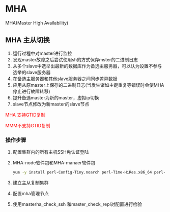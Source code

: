 # MHA

MHA(Master High Availability)



## MHA 主从切换

1. 运行过程中对master进行监控
2. 发现master故障之后尝试使用sh的方式保存mster的二进制日志
3. 从多个slave中选举出最新的数据库作为备选主服务器，可以认为设置不参与选举的slave服务器
4. 在备选主服务器和其他slave服务器之间同步差异数据
5. 应用从原master上保存的二进制日志(当发生诸如主键重复等错误时会使MHA停止进行故障转移)
6. 提升备选master为新的master，虚拟ip切换
7. slave节点修改为新master的slave节点



<font color="red">MHA 支持GTID复制</font>

<font color="red">MMM不支持GTID复制</font>



### 操作步骤

1. 配置集群内的所有主机SSH免认证登陆

2. MHA-node软件包和MHA-manaer软件包

   ```bash
   yum -y install perl-Config-Tiny.noarch perl-Time-HiRes.x86_64 perl-Parallel-ForkManager perl-Log-Dispatch-Perl.noarch perl-DBD-MySQL ncftp
   ```

3. 建立主从复制集群

4. 配置mha管理节点

5. 使用masterha_check_ssh 和master_check_repl对配置进行检验